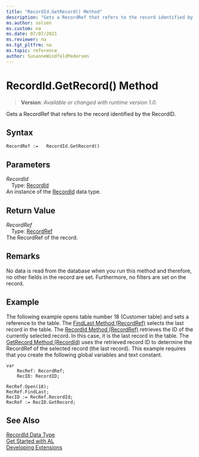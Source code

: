 ```yaml
---
title: "RecordId.GetRecord() Method"
description: "Gets a RecordRef that refers to the record identified by the RecordID."
ms.author: solsen
ms.custom: na
ms.date: 07/07/2021
ms.reviewer: na
ms.tgt_pltfrm: na
ms.topic: reference
author: SusanneWindfeldPedersen
---
```

[//]: # (START>DO_NOT_EDIT)
[//]: # (IMPORTANT:Do not edit any of the content between here and the END>DO_NOT_EDIT.)
[//]: # (Any modifications should be made in the .xml files in the ModernDev repo.)
# RecordId.GetRecord() Method
> **Version**: _Available or changed with runtime version 1.0._

Gets a RecordRef that refers to the record identified by the RecordID.


## Syntax
```AL
RecordRef :=   RecordId.GetRecord()
```

## Parameters
*RecordId*  
&emsp;Type: [RecordId](recordid-data-type.md)  
An instance of the [RecordId](recordid-data-type.md) data type.  

## Return Value
*RecordRef*  
&emsp;Type: [RecordRef](../recordref/recordref-data-type.md)  
The RecordRef of the record.


[//]: # (IMPORTANT: END>DO_NOT_EDIT)

## Remarks  
 No data is read from the database when you run this method and therefore, no other fields in the record are set. Furthermore, no filters are set on the record.

## Example

The following example opens table number 18 \(Customer table\) and sets a reference to the table. The [FindLast Method \(RecordRef\)](../recordref/recordref-findlast-method.md) selects the last record in the table. The [RecordId Method \(RecordRef\)](../recordref/recordref-recordid-method.md) retrieves the ID of the currently selected record. In this case, it is the last record in the table. The [GetRecord Method \(RecordId\)](../recordid/recordid-getrecord-method.md) uses the retrieved record ID to determine the RecordRef of the selected record \(the last record\). This example requires that you create the following global variables and text constant.  

```al
var
    RecRef: RecordRef;
    RecID: RecordID;
```

```al
RecRef.Open(18);  
RecRef.FindLast;  
RecID := RecRef.RecordId;   
RecRef := RecID.GetRecord;  
```  


## See Also
[RecordId Data Type](recordid-data-type.md)  
[Get Started with AL](../../devenv-get-started.md)  
[Developing Extensions](../../devenv-dev-overview.md)